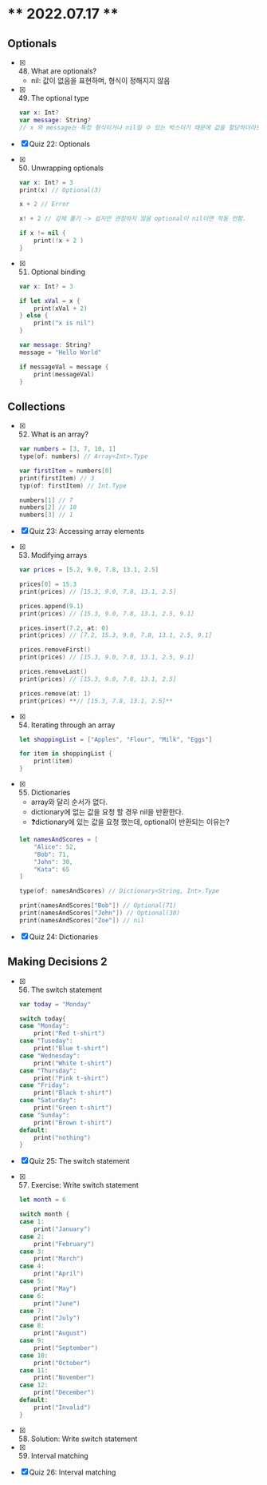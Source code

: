 # ** 2022.07.17 **

## Optionals

- [x]  48. What are optionals?
    - nil: 값이 없음을 표현하며, 형식이 정해지지 않음
- [x]  49. The optional type
    
    ```swift
    var x: Int? 
    var message: String? 
    // x 와 message는 특정 형식이거나 nil일 수 있는 박스이기 때문에 값을 할당하더라도 연산할 수 없다.
    ```
    
- [x]  Quiz 22: Optionals
- [x]  50. Unwrapping optionals
    
    ```swift
    var x: Int? = 3
    print(x) // Optional(3)
    
    x + 2 // Error
    
    x! + 2 // 강제 풀기 -> 쉽지만 권장하지 않음 optional이 nil이면 작동 안함.
    
    if x != nil {
    	print(!x + 2 )
    }
    ```
    
- [x]  51. Optional binding
    
    ```swift
    var x: Int? = 3
    
    if let xVal = x {
    	print(xVal + 2)
    } else { 
    	print("x is nil")
    }
    
    var message: String?
    message = "Hello World"
    
    if messageVal = message {
    	print(messageVal)
    }
    ```
    

## Collections

- [x]  52. What is an array?
    
    ```swift
    var numbers = [3, 7, 10, 1]
    type(of: numbers) // Array<Int>.Type
    
    var firstItem = numbers[0]
    print(firstItem) // 3
    typ(of: firstItem) // Int.Type
    
    numbers[1] // 7
    numbers[2] // 10
    numbers[3] // 1
    ```
    
- [x]  Quiz 23: Accessing array elements
- [x]  53. Modifying arrays
    
    ```swift
    var prices = [5.2, 9.0, 7.8, 13.1, 2.5]
    
    prices[0] = 15.3
    print(prices) // [15.3, 9.0, 7.8, 13.1, 2.5]
    
    prices.append(9.1)
    print(prices) // [15.3, 9.0, 7.8, 13.1, 2.5, 9.1]
    
    prices.insert(7.2, at: 0)
    print(prices) // [7.2, 15.3, 9.0, 7.8, 13.1, 2.5, 9.1]
    
    prices.removeFirst()
    print(prices) // [15.3, 9.0, 7.8, 13.1, 2.5, 9.1]
    
    prices.removeLast()
    print(prices) // [15.3, 9.0, 7.8, 13.1, 2.5]
    
    prices.remove(at: 1)
    print(prices) **// [15.3, 7.8, 13.1, 2.5]**
    ```
    
- [x]  54. Iterating through an array
    
    ```swift
    let shoppingList = ["Apples", "Flour", "Milk", "Eggs"]
    
    for item in shoppingList {
        print(item)
    }
    ```
    
- [x]  55. Dictionaries
    - array와 달리 순서가 없다.
    - dictionary에 없는 값을 요청 할 경우 nil을 반환한다.
    - ❓dictionary에 있는 값을 요청 했는데, optional이 반환되는 이유는?
    
    ```swift
    let namesAndScores = [
        "Alice": 52,
        "Bob": 71,
        "John": 30,
        "Kata": 65
    ]
    
    type(of: namesAndScores) // Dictionary<String, Int>.Type
    
    print(namesAndScores["Bob"]) // Optional(71)
    print(namesAndScores["John"]) // Optional(30)
    print(namesAndScores["Zoe"]) // nil
    ```
    
- [x]  Quiz 24: Dictionaries

## Making Decisions 2

- [x]  56. The switch statement
    
    ```swift
    var today = "Monday"
    
    switch today{
    case "Monday":
        print("Red t-shirt")
    case "Tuseday":
        print("Blue t-shirt")
    case "Wednesday":
        print("White t-shirt")
    case "Thursday":
        print("Pink t-shirt")
    case "Friday":
        print("Black t-shirt")
    case "Saturday":
        print("Green t-shirt")
    case "Sunday":
        print("Brown t-shirt")
    default:
        print("nothing")
    }
    ```
    
- [x]  Quiz 25: The switch statement
- [x]  57. Exercise: Write switch statement
    
    ```swift
    let month = 6
    
    switch month {
    case 1:
        print("January")
    case 2:
        print("February")
    case 3:
        print("March")
    case 4:
        print("April")
    case 5:
        print("May")
    case 6:
        print("June")
    case 7:
        print("July")
    case 8:
        print("August")
    case 9:
        print("September")
    case 10:
        print("October")
    case 11:
        print("November")
    case 12:
        print("December")
    default:
        print("Invalid")
    }
    ```
    
- [x]  58. Solution: Write switch statement
- [x]  59. Interval matching
- [x]  Quiz 26: Interval matching